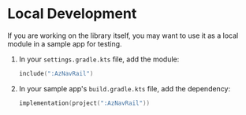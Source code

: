 # Local Development

If you are working on the library itself, you may want to use it as a local module in a sample app for testing.

1.  In your `settings.gradle.kts` file, add the module:
    ```kotlin
    include(":AzNavRail")
    ```
2.  In your sample app's `build.gradle.kts` file, add the dependency:
    ```kotlin
    implementation(project(":AzNavRail"))
    ```
